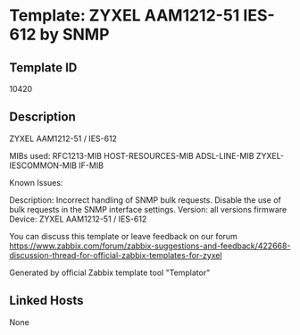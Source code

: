 # Template: ZYXEL AAM1212-51 IES-612 by SNMP

## Template ID
10420

## Description
ZYXEL AAM1212-51 / IES-612

MIBs used:
RFC1213-MIB
HOST-RESOURCES-MIB
ADSL-LINE-MIB
ZYXEL-IESCOMMON-MIB
IF-MIB

Known Issues:

  Description: Incorrect handling of SNMP bulk requests. Disable the use of bulk requests in the SNMP interface settings.
  Version: all versions firmware
  Device: ZYXEL AAM1212-51 / IES-612

You can discuss this template or leave feedback on our forum https://www.zabbix.com/forum/zabbix-suggestions-and-feedback/422668-discussion-thread-for-official-zabbix-templates-for-zyxel

Generated by official Zabbix template tool "Templator"

## Linked Hosts
None

